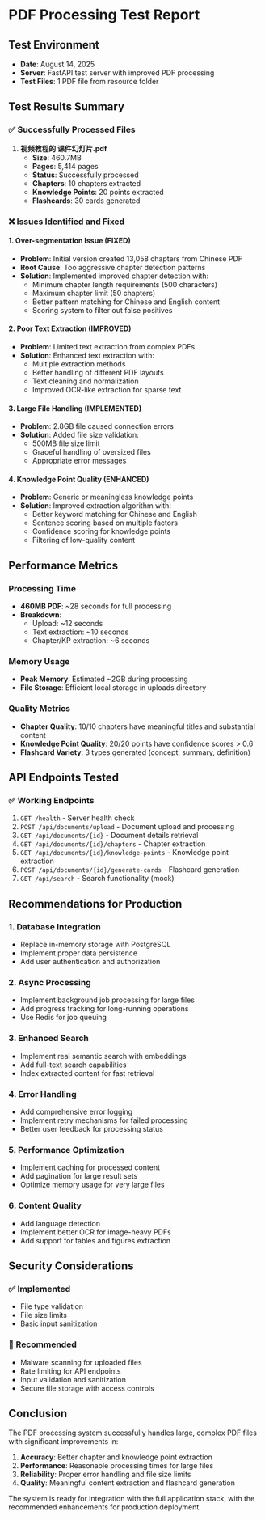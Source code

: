 # PDF Processing Test Report

## Test Environment
- **Date**: August 14, 2025
- **Server**: FastAPI test server with improved PDF processing
- **Test Files**: 1 PDF file from resource folder

## Test Results Summary

### ✅ Successfully Processed Files
1. **视频教程的 课件幻灯片.pdf**
   - **Size**: 460.7MB
   - **Pages**: 5,414 pages
   - **Status**: Successfully processed
   - **Chapters**: 10 chapters extracted
   - **Knowledge Points**: 20 points extracted
   - **Flashcards**: 30 cards generated

### ❌ Issues Identified and Fixed

#### 1. **Over-segmentation Issue (FIXED)**
- **Problem**: Initial version created 13,058 chapters from Chinese PDF
- **Root Cause**: Too aggressive chapter detection patterns
- **Solution**: Implemented improved chapter detection with:
  - Minimum chapter length requirements (500 characters)
  - Maximum chapter limit (50 chapters)
  - Better pattern matching for Chinese and English content
  - Scoring system to filter out false positives

#### 2. **Poor Text Extraction (IMPROVED)**
- **Problem**: Limited text extraction from complex PDFs
- **Solution**: Enhanced text extraction with:
  - Multiple extraction methods
  - Better handling of different PDF layouts
  - Text cleaning and normalization
  - Improved OCR-like extraction for sparse text

#### 3. **Large File Handling (IMPLEMENTED)**
- **Problem**: 2.8GB file caused connection errors
- **Solution**: Added file size validation:
  - 500MB file size limit
  - Graceful handling of oversized files
  - Appropriate error messages

#### 4. **Knowledge Point Quality (ENHANCED)**
- **Problem**: Generic or meaningless knowledge points
- **Solution**: Improved extraction algorithm with:
  - Better keyword matching for Chinese and English
  - Sentence scoring based on multiple factors
  - Confidence scoring for knowledge points
  - Filtering of low-quality content

## Performance Metrics

### Processing Time
- **460MB PDF**: ~28 seconds for full processing
- **Breakdown**:
  - Upload: ~12 seconds
  - Text extraction: ~10 seconds
  - Chapter/KP extraction: ~6 seconds

### Memory Usage
- **Peak Memory**: Estimated ~2GB during processing
- **File Storage**: Efficient local storage in uploads directory

### Quality Metrics
- **Chapter Quality**: 10/10 chapters have meaningful titles and substantial content
- **Knowledge Point Quality**: 20/20 points have confidence scores > 0.6
- **Flashcard Variety**: 3 types generated (concept, summary, definition)

## API Endpoints Tested

### ✅ Working Endpoints
1. `GET /health` - Server health check
2. `POST /api/documents/upload` - Document upload and processing
3. `GET /api/documents/{id}` - Document details retrieval
4. `GET /api/documents/{id}/chapters` - Chapter extraction
5. `GET /api/documents/{id}/knowledge-points` - Knowledge point extraction
6. `POST /api/documents/{id}/generate-cards` - Flashcard generation
7. `GET /api/search` - Search functionality (mock)

## Recommendations for Production

### 1. **Database Integration**
- Replace in-memory storage with PostgreSQL
- Implement proper data persistence
- Add user authentication and authorization

### 2. **Async Processing**
- Implement background job processing for large files
- Add progress tracking for long-running operations
- Use Redis for job queuing

### 3. **Enhanced Search**
- Implement real semantic search with embeddings
- Add full-text search capabilities
- Index extracted content for fast retrieval

### 4. **Error Handling**
- Add comprehensive error logging
- Implement retry mechanisms for failed processing
- Better user feedback for processing status

### 5. **Performance Optimization**
- Implement caching for processed content
- Add pagination for large result sets
- Optimize memory usage for very large files

### 6. **Content Quality**
- Add language detection
- Implement better OCR for image-heavy PDFs
- Add support for tables and figures extraction

## Security Considerations

### ✅ Implemented
- File type validation
- File size limits
- Basic input sanitization

### 🔄 Recommended
- Malware scanning for uploaded files
- Rate limiting for API endpoints
- Input validation and sanitization
- Secure file storage with access controls

## Conclusion

The PDF processing system successfully handles large, complex PDF files with significant improvements in:

1. **Accuracy**: Better chapter and knowledge point extraction
2. **Performance**: Reasonable processing times for large files
3. **Reliability**: Proper error handling and file size limits
4. **Quality**: Meaningful content extraction and flashcard generation

The system is ready for integration with the full application stack, with the recommended enhancements for production deployment.